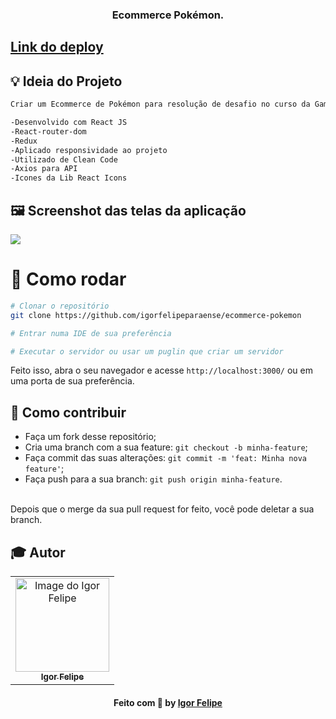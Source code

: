 <h3 align="center">
  Ecommerce Pokémon.
</h3>

## <a href="https://ecommerce-pokemon.vercel.app/" target="_blank">Link do deploy</a>

## :bulb: Ideia do Projeto

```bash
Criar um Ecommerce de Pokémon para resolução de desafio no curso da Gama Academy.

-Desenvolvido com React JS
-React-router-dom
-Redux
-Aplicado responsividade ao projeto
-Utilizado de Clean Code
-Axios para API
-Icones da Lib React Icons

```
## 🖼 Screenshot das telas da aplicação 

<div>
  <img src="https://user-images.githubusercontent.com/83182736/181001327-f858d41f-3179-4905-9177-69c74770ed43.png" />
</div
<br/>
  
 # 👷 Como rodar

```bash
# Clonar o repositório
git clone https://github.com/igorfelipeparaense/ecommerce-pokemon

# Entrar numa IDE de sua preferência 

# Executar o servidor ou usar um puglin que criar um servidor

```

Feito isso, abra o seu navegador e acesse `http://localhost:3000/`
ou em uma porta de sua preferência.

 ## 🤔 Como contribuir <br/>

- Faça um fork desse repositório; <br/>
- Cria uma branch com a sua feature: `git checkout -b minha-feature`;<br/>
- Faça commit das suas alterações: `git commit -m 'feat: Minha nova feature'`; <br/>
- Faça push para a sua branch: `git push origin minha-feature`.<br/>
<br/>
Depois que o merge da sua pull request for feito, você pode deletar a sua branch. <br/>


## :mortar_board: Autor

<table align="center">
    <tr>
        <td align="center">
            <a href="https://github.com/igorfelipeparaense">
                <img src="https://avatars.githubusercontent.com/u/83182736?s=400&u=4e7e9f34ab638aa2879d9bb94cf161b9f5bd3fe0&v=4" width="150px;" alt="Image do Igor Felipe" />
                <br />
                <sub><b>Igor Felipe</b></sub>
            </a>
        </td>    
    </tr>
</table>
<h4 align="center">
   Feito com 💜 by  <a href="https://www.linkedin.com/in/igorfelipeparaense/" target="_blank"> Igor Felipe </a>
</h4>
